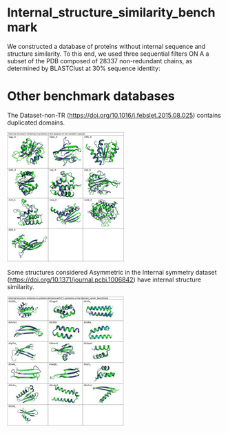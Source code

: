 # Internal_structure_similarity_benchmark

We constructed a database of proteins without internal sequence and structure similarity. 
To this end, we used three sequential filters ON A a subset of the PDB composed of 28337 non-redundant chains, as determined by BLASTClust
at 30% sequence identity:


# Other benchmark databases 

The Dataset-non-TR (https://doi.org/10.1016/j.febslet.2015.08.025) contains duplicated domains.

![Structures with internal similarity in the database of no-tandem-repeats](images/No-tandem-repeats.png)

Some structures considered Asymmetric in the Internal symmetry dataset (https://doi.org/10.1371/journal.pcbi.1006842) have internal structure similarity.


![Structures with internal similarity in the domain_symm benchmark](images/Dom_symm_bench.jpg)
